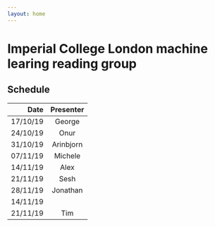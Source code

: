 ```yaml
---
layout: home
---
```


# Imperial College London machine learing reading group
## Schedule

| Date          | Presenter     |
|--------------:|:-------------:|
| 17/10/19      | George        |
| 24/10/19      | Onur          |
| 31/10/19      | Arinbjorn     |
| 07/11/19      | Michele       |
| 14/11/19      | Alex          |
| 21/11/19      | Sesh          |
| 28/11/19      | Jonathan      |
| 14/11/19      |               |
| 21/11/19      | Tim           |
